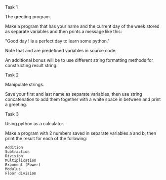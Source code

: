 Task 1

The greeting program.

Make a program that has your name and the current day of the week stored as separate variables and then prints a message like this:  

"Good day <name>! <day> is a perfect day to learn some python."

Note that <name> and <day> are predefined variables in source code.

An additional bonus will be to use different string formatting methods for constructing result string.

 

Task 2

Manipulate strings.

Save your first and last name as separate variables, then use string concatenation to add them together with a white space in between and print a greeting.

 

Task 3

Using python as a calculator.

Make a program with 2 numbers saved in separate variables a and b, then print the result for each of the following: 

    Addition
    Subtraction
    Division
    Multiplication
    Exponent (Power)
    Modulus
    Floor division
